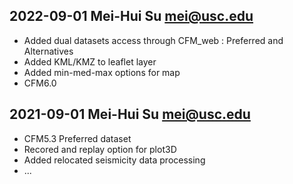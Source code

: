 ## 2022-09-01  Mei-Hui Su <mei@usc.edu>
* Added dual datasets access through CFM_web : Preferred and Alternatives
* Added KML/KMZ to leaflet layer 
* Added min-med-max options for map
* CFM6.0 


## 2021-09-01  Mei-Hui Su <mei@usc.edu>
* CFM5.3 Preferred dataset
* Recored and replay option for plot3D
* Added relocated seismicity data processing
* ...

